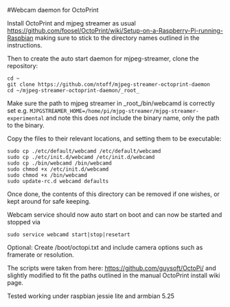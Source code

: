 #Webcam daemon for OctoPrint

Install OctoPrint and mjpeg streamer as usual https://github.com/foosel/OctoPrint/wiki/Setup-on-a-Raspberry-Pi-running-Raspbian making sure to stick to the directory names outlined in the instructions.

Then to create the auto start daemon for mjpeg-streamer, clone the repository:

    cd ~
    git clone https://github.com/ntoff/mjpeg-streamer-octoprint-daemon
    cd ~/mjpeg-streamer-octoprint-daemon/_root_

Make sure the path to mjpeg streamer in \_root\_/bin/webcamd is correctly set e.g. `MJPGSTREAMER_HOME=/home/pi/mjpg-streamer/mjpg-streamer-experimental` and note this does _not_ include the binary name, only the path to the binary.

Copy the files to their relevant locations, and setting them to be executable:

    sudo cp ./etc/default/webcamd /etc/default/webcamd
    sudo cp ./etc/init.d/webcamd /etc/init.d/webcamd
    sudo cp ./bin/webcamd /bin/webcamd
    sudo chmod +x /etc/init.d/webcamd
    sudo chmod +x /bin/webcamd
    sudo update-rc.d webcamd defaults
    
Once done, the contents of this directory can be removed if one wishes, or kept around for safe keeping.

Webcam service should now auto start on boot and can now be started and stopped via 

    sudo service webcamd start|stop|resetart
    
Optional: Create /boot/octopi.txt and include camera options such as framerate or resolution.

The scripts were taken from here: https://github.com/guysoft/OctoPi/ and slightly modified to fit the paths outlined in the manual OctoPrint install wiki page.

Tested working under raspbian jessie lite and armbian 5.25
